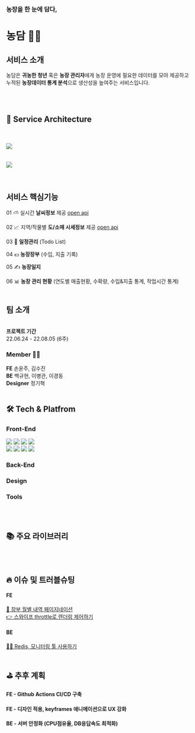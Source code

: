 <h3>농장을 한 눈에 담다,</h3>
<h1>농담 🧑‍🌾</h1>

<h2>서비스 소개</h2>


<span>농담은 <strong>귀농한 청년</strong> 혹은 <strong>농장 관리자</strong>에게 
농장 운영에 필요한 데이터를 모아 제공하고 <br/>
누적된 <strong>농장데이터 통계 분석</strong>으로 생산성을 높여주는 서비스입니다.</span>

<br/><br/>

<h2>🩻 Service Architecture</h2>
<br/><br/>
<a href='https://ifh.cc/v-8HHVWl' target='_blank'><img src='https://ifh.cc/g/8HHVWl.png' border='0'></a>
<br/><br/><br/>
<a href='https://ifh.cc/v-OBHYzW' target='_blank'><img src='https://ifh.cc/g/OBHYzW.png' border='0'></a>
<br/><br/><br/>

<h2>서비스 핵심기능</h2>


01  ⛅️ 실시간 <strong> 날씨정보</strong> 제공 [open api](https://openweathermap.org/api/one-call-api)

02   📈 지역/작물별  <strong>도/소매 시세정보</strong> 제공 [open api](https://www.kamis.or.kr/customer/reference/openapi_list.do?action=detail&boardno=2)

03  📆 <strong>일정관리</strong> (Todo List) 

04 💵 <strong>농장장부</strong> (수입, 지출 기록)

05   ✍️ <strong>농장일지</strong>

06 📊 <strong>농장 관리 현황</strong> (연도별 매출현황, 수확량, 수입&지출 통계, 작업시간 통계)
<br/><br/>

<h2>팀 소개</h2>
<br/>
<strong>프로젝트 기간</strong> <br/> 22.06.24 - 22.08.05 (6주)


<h3>Member 🧑‍💻 </h3>
	
<strong>FE</strong> 	손윤주, 김수진	<br/>
<strong>BE</strong> 	백규현, 이병관, 이경동<br/>
<strong>Designer</strong>	정기혁	
<br/><br/>



<h2>🛠 Tech & Platfrom</h2>

<h3>Front-End </h3>
<div>
<img src="https://img.shields.io/badge/react-61DAFB?style=for-the-badge&logo=react&logoColor=black"> 
<img src="https://img.shields.io/badge/React Router-CA4245?style=for-the-badge&logo=React Router&logoColor=white">
<img src="https://img.shields.io/badge/JavaScript-F7DF1E?style=for-the-badge&logo=JavaScript&logoColor=black"> 
<img src="https://img.shields.io/badge/redux-764ABC?style=for-the-badge&logo=redux&logoColor=white"> 
</div>

<div>
<img src="https://img.shields.io/badge/styled-components-DB7093?style=for-the-badge&logo=styled-components&logoColor=white"> 
<img src="https://img.shields.io/badge/html-E34F26?style=for-the-badge&logo=html&logoColor=white"> 
<img src="https://img.shields.io/badge/css-1572B6?style=for-the-badge&logo=css&logoColor=white"> 
<img src="https://img.shields.io/badge/Amazon S3-569A31?style=for-the-badge&logo=Amazon S3&logoColor=white"> 	
</div>
<h3>Back-End </h3>
<h3>Design </h3>
<h3>Tools</h3>

<br/><br/>

<h2>📚 주요 라이브러리</h2>

<br/><br/>
<h2>🔥 이슈 및 트러블슈팅</h2>
<h4>FE</h4>
 <a href="https://www.notion.so/ddef012e021b485a85f85440a5af15f7" > 📒 장부 월별 내역 페이지네이션</a><br/>
  <a href="https://www.notion.so/throttle-f4adb557f7c34fb1b2b650ef33389073" > 👉 스와이프 throttle로 렌더링 제어하기</a><br/>

 <h4>BE</h4>
<a href="https://elegant-burglar-a24.notion.site/BackEnd-TroubleShooting-56f5d95764af4b80a9818352013cc307"> 👨‍🔧 Redis, 모니터링 툴 사용하기</a>
<br/><br/>
<h2>⛳️ 추후 계획</h2>
<h4>FE - Github Actions CI/CD 구축</h4>
<h4>FE - 디자인 적용, keyframes 애니메이션으로 UX 강화</h4>
<h4>BE - 서버 안정화 (CPU점유율, DB응답속도 최적화)</h4>
